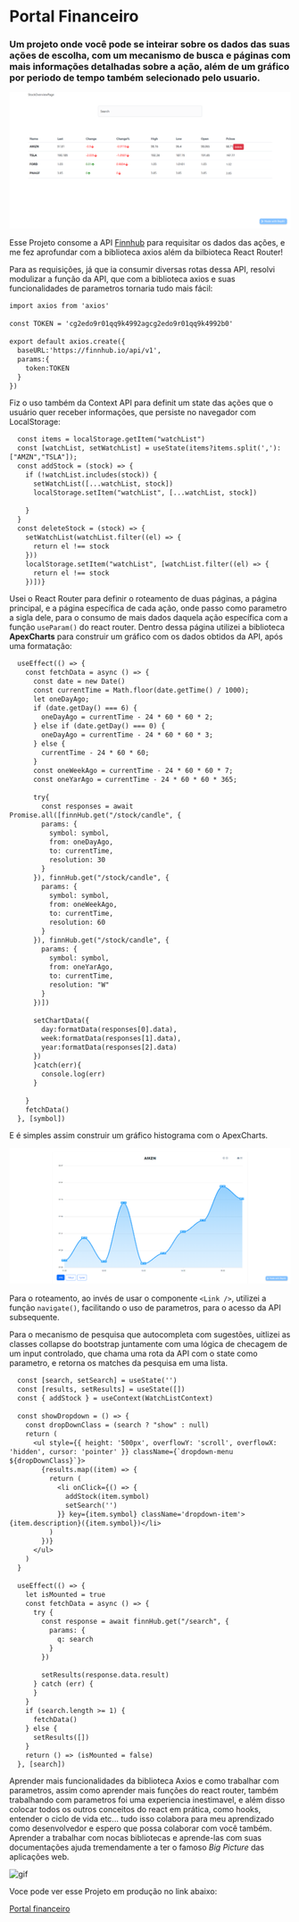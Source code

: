 # Portal Financeiro

### Um projeto onde você pode se inteirar sobre os dados das suas ações de escolha, com um mecanismo de busca e páginas com mais informações detalhadas sobre a ação, além de um gráfico por periodo de tempo também selecionado pelo usuario.

![overview](img/overview.png)

Esse Projeto consome a API [Finnhub](https://finnhub.io) para requisitar os dados das ações, e me fez aprofundar com a biblioteca axios além da bilbioteca React Router!

Para as requisições, já que ia consumir diversas rotas dessa API, resolvi modulizar a função da API, que com a biblioteca axios e suas funcionalidades de parametros tornaria tudo mais fácil:
```
import axios from 'axios'

const TOKEN = 'cg2edo9r01qq9k4992agcg2edo9r01qq9k4992b0'

export default axios.create({
  baseURL:'https://finnhub.io/api/v1',
  params:{
    token:TOKEN
  }
})
```
Fiz o uso também da Context API para definit um state das ações que o usuário quer receber informações, que persiste no navegador com LocalStorage:
```
  const items = localStorage.getItem("watchList")
  const [watchList, setWatchList] = useState(items?items.split(','):["AMZN","TSLA"]);
  const addStock = (stock) => {
    if (!watchList.includes(stock)) {
      setWatchList([...watchList, stock])
      localStorage.setItem("watchList", [...watchList, stock])

    }
  }
  const deleteStock = (stock) => {
    setWatchList(watchList.filter((el) => {
      return el !== stock
    }))
    localStorage.setItem("watchList", [watchList.filter((el) => {
      return el !== stock
    })])}

```
Usei o React Router para definir o roteamento de duas páginas, a página principal, e a página específica de cada ação, onde passo como parametro a sigla dele, para o consumo de mais dados daquela ação específica com a função `useParam()` do react router.
Dentro dessa página utilizei a biblioteca **ApexCharts** para construir um gráfico com os dados obtidos da API, após uma formatação:

```
  useEffect(() => {
    const fetchData = async () => {
      const date = new Date()
      const currentTime = Math.floor(date.getTime() / 1000);
      let oneDayAgo;
      if (date.getDay() === 6) {
        oneDayAgo = currentTime - 24 * 60 * 60 * 2;
      } else if (date.getDay() === 0) {
        oneDayAgo = currentTime - 24 * 60 * 60 * 3;
      } else {
        currentTime - 24 * 60 * 60;
      }
      const oneWeekAgo = currentTime - 24 * 60 * 60 * 7;
      const oneYarAgo = currentTime - 24 * 60 * 60 * 365;

      try{
        const responses = await Promise.all([finnHub.get("/stock/candle", {
        params: {
          symbol: symbol,
          from: oneDayAgo,
          to: currentTime,
          resolution: 30
        }
      }), finnHub.get("/stock/candle", {
        params: {
          symbol: symbol,
          from: oneWeekAgo,
          to: currentTime,
          resolution: 60
        }
      }), finnHub.get("/stock/candle", {
        params: {
          symbol: symbol,
          from: oneYarAgo,
          to: currentTime,
          resolution: "W"
        }
      })])
      
      setChartData({
        day:formatData(responses[0].data),
        week:formatData(responses[1].data),
        year:formatData(responses[2].data)
      })
      }catch(err){
        console.log(err)
      }

    }
    fetchData()
  }, [symbol])
```
E é simples assim construir um gráfico histograma com o ApexCharts.

![graph](img/stock.png)

Para o roteamento, ao invés de usar o componente `<Link />`, utilizei a função `navigate()`, facilitando o uso de parametros, para o acesso da API subsequente.

Para o mecanismo de pesquisa que autocompleta com sugestões, uitlizei as classes collapse do bootstrap juntamente com uma lógica de checagem de um input controlado, que chama uma rota da API com o state como parametro, e retorna os matches da pesquisa em uma lista.
```
  const [search, setSearch] = useState('')
  const [results, setResults] = useState([])
  const { addStock } = useContext(WatchListContext)

  const showDropdown = () => {
    const dropDownClass = (search ? "show" : null)
    return (
      <ul style={{ height: '500px', overflowY: 'scroll', overflowX: 'hidden', cursor: 'pointer' }} className={`dropdown-menu ${dropDownClass}`}>
        {results.map((item) => {
          return (
            <li onClick={() => {
              addStock(item.symbol)
              setSearch('')
            }} key={item.symbol} className='dropdown-item'>{item.description}({item.symbol})</li>
          )
        })}
      </ul>
    )
  }

  useEffect(() => {
    let isMounted = true
    const fetchData = async () => {
      try {
        const response = await finnHub.get("/search", {
          params: {
            q: search
          }
        })

        setResults(response.data.result)
      } catch (err) {
      }
    }
    if (search.length >= 1) {
      fetchData()
    } else {
      setResults([])
    }
    return () => (isMounted = false)
  }, [search])
```

Aprender mais funcionalidades da biblioteca Axios e como trabalhar com parametros, assim como aprender mais funções do react router, também trabalhando com parametros foi uma experiencia inestimavel, e além disso colocar todos os outros conceitos do react em prática, como hooks, entender o ciclo de vida etc... tudo isso colabora para meu aprendizado como desenvolvedor e espero que possa colaborar com você também. Aprender a trabalhar com nocas bibliotecas e aprende-las com suas documentações ajuda tremendamente a ter o famoso _Big Picture_ das aplicações web.

![gif](img/stocks.gif)

Voce pode ver esse Projeto em produção no link abaixo:

[Portal financeiro]()




